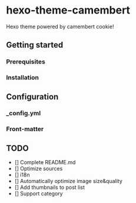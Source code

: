 # hexo-theme-camembert

Hexo theme powered by camembert cookie!

## Getting started

### Prerequisites

### Installation

## Configuration

### _config.yml

### Front-matter

## TODO

* [] Complete README.md
* [] Optimize sources
* [] i18n
* [] Automatically optimize image size&quality
* [] Add thumbnails to post list
* [] Support category